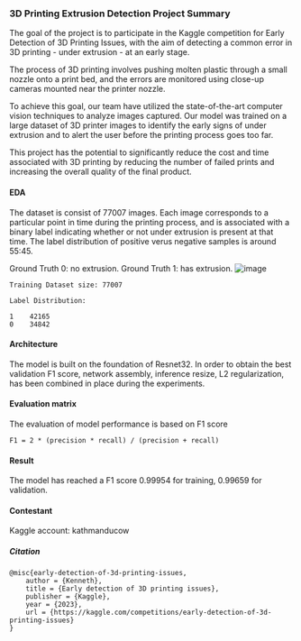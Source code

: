### 3D Printing Extrusion Detection Project Summary

The goal of the project is to participate in the Kaggle competition for Early Detection of 3D Printing Issues, with the aim of detecting a common error in 3D printing - under extrusion - at an early stage. 

The process of 3D printing involves pushing molten plastic through a small nozzle onto a print bed, and the errors are monitored using close-up cameras mounted near the printer nozzle.

To achieve this goal, our team have utilized the state-of-the-art computer vision techniques to analyze images captured. Our model was trained on a large dataset of 3D printer images to identify the early signs of under extrusion and to alert the user before the printing process goes too far.

This project has the potential to significantly reduce the cost and time associated with 3D printing by reducing the number of failed prints and increasing the overall quality of the final product.

#### EDA
The dataset is consist of 77007 images.  Each image corresponds to a particular point in time during the printing process, and is associated with a binary label indicating whether or not under extrusion is present at that time.  The label distribution of positive verus negative samples is around 55:45.

Ground Truth 0: no extrusion.  Ground Truth 1: has extrusion.
![image](https://user-images.githubusercontent.com/21034990/230674621-a1049444-0c6c-4d21-91e0-e2080c5aa3aa.png)

```
Training Dataset size: 77007 

Label Distribution:

1    42165
0    34842
```

#### Architecture
The model is built on the foundation of Resnet32. In order to obtain the best validation F1 score, network assembly, inference resize, L2 regularization, has been combined in place during the experiments.

#### Evaluation matrix

The evaluation of model performance is based on F1 score 

```
F1 = 2 * (precision * recall) / (precision + recall)
```
#### Result

The model has reached a F1 score 0.99954 for training, 0.99659 for validation.

#### Contestant
Kaggle account: kathmanducow

##### Citation
```
@misc{early-detection-of-3d-printing-issues,
    author = {Kenneth},
    title = {Early detection of 3D printing issues},
    publisher = {Kaggle},
    year = {2023},
    url = {https://kaggle.com/competitions/early-detection-of-3d-printing-issues}
}
```
